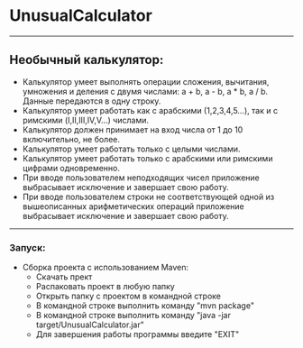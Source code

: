 # UnusualCalculator
-----------------------------
## Необычный калькулятор:
* Калькулятор умеет выполнять операции сложения, вычитания, умножения и деления с двумя числами: a + b, a - b, a * b, a / b. Данные передаются в одну строку. 
* Калькулятор умеет работать как с арабскими (1,2,3,4,5…), так и с римскими (I,II,III,IV,V…) числами.
* Калькулятор должен принимает на вход числа от 1 до 10 включительно, не более.
* Калькулятор умеет работать только с целыми числами.
* Калькулятор умеет работать только с арабскими или римскими цифрами одновременно.
* При вводе пользователем неподходящих чисел приложение выбрасывает исключение и завершает свою работу.
* При вводе пользователем строки не соответствующей одной из вышеописанных арифметических операций приложение выбрасывает исключение и завершает свою работу.
-----------------------------
### Запуск:
+ Сборка проекта с использованием Maven:
  * Скачать прект
  * Распаковать проект в любую папку
  * Открыть папку с проектом в командной строке
  * В командной строке выполнить команду "mvn package"
  * В командной строке выполнить команду "java -jar target/UnusualCalculator.jar"
  * Для завершения работы программы введите "EXIT"
